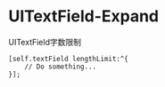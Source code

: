 # UITextField-Expand
UITextField字数限制

```
[self.textField lengthLimit:^{
    // Do something...
}];
```
